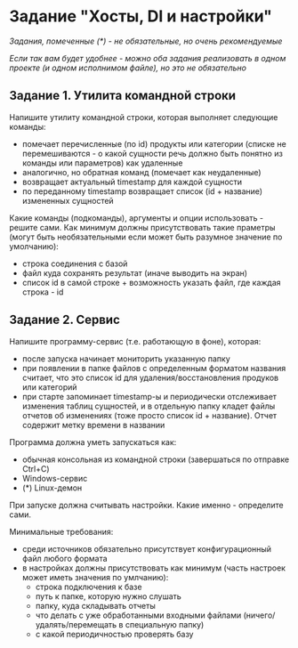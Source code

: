 # Задание "Хосты, DI и настройки"

*Задания, помеченные (\*) - не обязательные, но очень рекомендуемые*

*Если так вам будет удобнее - можно оба задания реализовать в одном проекте (и одном исполнимом файле), но это не обязательно*

## Задание 1. Утилита командной строки
Напишите утилиту командной строки, которая выполняет следующие команды:
- помечает перечисленные (по id) продукты или категории (списке не перемешиваются - о какой сущности речь должно быть понятно из команды или параметров) как удаленные
- аналогично, но обратная команд (помечает как неудаленные)
- возвращает актуальный timestamp для каждой сущности
- по переданному timestamp возвращает список (id + название) измененных сущностей

Какие команды (подкоманды), аргументы и опции использовать - решите сами.
Как минимум должны присутствовать такие праметры (могут быть необязательными если может быть разумное значение по умолчанию):
- строка соединения с базой
- файл куда сохранять результат (иначе выводить на экран)
- список id в самой строке + возможность указать файл, где каждая строка - id


## Задание 2. Сервис
Напишите программу-сервис (т.е. работающую в фоне), которая:
- после запуска начинает мониторить указанную папку
- при появлении в папке файлов с определенным форматом названия считает, что это список id для удаления/восстановления продуков или категорий
- при старте запоминает timestamp-ы и периодически отслеживает изменения таблиц сущностей, и в отдельную папку кладет файлы отчетов об изменениях (тоже просто список id + название). Отчет содержит метку времени в названии

Программа должна уметь запускаться как:
- обычная консольная из командной строки (завершаться по отправке Ctrl+C)
- Windows-сервис
- (\*) Linux-демон

При запуске должна считывать настройки. Какие именно - определите сами. 

Минимальные требования:
- среди источников обязательно присутствует конфигурационный файл любого формата
- в настройках должны присутствовать как минимум (часть настроек может иметь значения по умлчанию):
    - строка подключения к базе
    - путь к папке, которую нужно слушать
    - папку, куда складывать отчеты
    - что делать с уже обработанными входными файлами (ничего/удалять/перемещать в специальную папку)
    - с какой периодичностью проверять базу